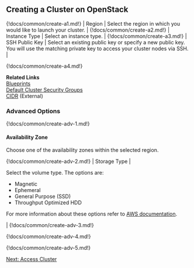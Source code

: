 ## Creating a Cluster on OpenStack 

{!docs/common/create-a1.md!}
| Region | Select the region in which you would like to launch your cluster. |
{!docs/common/create-a2.md!}
| Instance Type | Select an instance type. |
{!docs/common/create-a3.md!}
| SSH Public Key | Select an existing public key or specify a new public key. You will use the matching private key to access your cluster nodes via SSH. |

{!docs/common/create-a4.md!}

**Related Links**  
[Blueprints](blueprints.md)   
[Default Cluster Security Groups](security.md#default-cluster-security-groups)  
[CIDR](https://www.ipaddressguide.com/cidr) (External)    
    

### Advanced Options

{!docs/common/create-adv-1.md!}


#### Availability Zone

 Choose one of the availability zones within the selected region. 
 

{!docs/common/create-adv-2.md!}
| Storage Type | <p>Select the volume type. The options are:<ul><li>Magnetic</li><li>Ephemeral</li><li>General Purpose (SSD)</li><li>Throughput Optimized HDD</li></ul>For more information about these options refer to <a href="http://docs.aws.amazon.com/AWSEC2/latest/UserGuide/InstanceStorage.html" target="_blank">AWS documentation</a>.</p>|
{!docs/common/create-adv-3.md!}


{!docs/common/create-adv-4.md!}

{!docs/common/create-adv-5.md!}


<div class="next">
<a href="../os-clusters-access/index.html">Next: Access Cluster</a>
</div>


